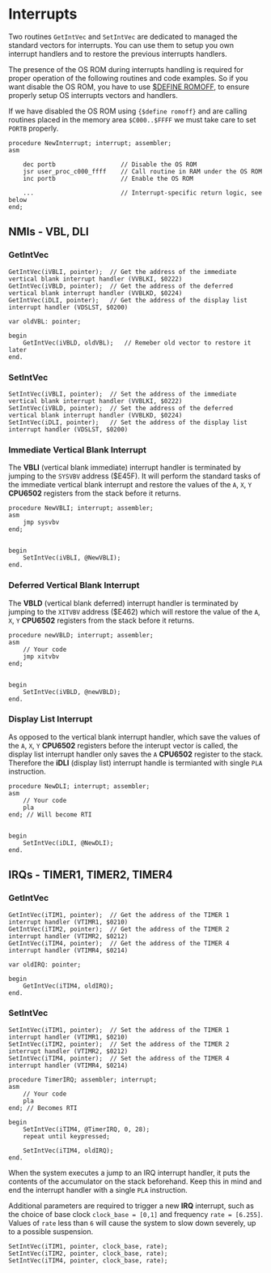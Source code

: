 # Interrupts

Two routines `GetIntVec` and `SetIntVec` are dedicated to managed the standard vectors for interrupts. You can use them to setup you own interrupt handlers and to restore the previous interrupts handlers.

The presence of the OS ROM during interrupts handling is required for proper operation of the following routines and code examples. So if you want disable the OS ROM, you have to use [$DEFINE ROMOFF](../syntax/#romoff), to ensure properly setup OS interrupts vectors and handlers.

If we have disabled the OS ROM using `{$define romoff}` and are calling routines placed in the memory area `$C000..$FFFF` we must take care to set `PORTB` properly.

```delphi
procedure NewInterrupt; interrupt; assembler;
asm

    dec portb                  // Disable the OS ROM
    jsr user_proc_c000_ffff    // Call routine in RAM under the OS ROM
    inc portb                  // Enable the OS ROM

    ...                        // Interrupt-specific return logic, see below
end;
```

## NMIs - VBL, DLI

### GetIntVec

    GetIntVec(iVBLI, pointer);	// Get the address of the immediate vertical blank interrupt handler (VVBLKI, $0222)
    GetIntVec(iVBLD, pointer);	// Get the address of the deferred vertical blank interrupt handler (VVBLKD, $0224)
    GetIntVec(iDLI, pointer);	// Get the address of the display list interrupt handler (VDSLST, $0200)

```delphi
var oldVBL: pointer;

begin
    GetIntVec(iVBLD, oldVBL);   // Remeber old vector to restore it later
end.
```

### SetIntVec

    SetIntVec(iVBLI, pointer);	// Set the address of the immediate vertical blank interrupt handler (VVBLKI, $0222)
    SetIntVec(iVBLD, pointer);	// Set the address of the deferred vertical blank interrupt handler (VVBLKD, $0224)
    SetIntVec(iDLI, pointer);	// Set the address of the display list interrupt handler (VDSLST, $0200)

### Immediate Vertical Blank Interrupt

The **VBLI** (vertical blank immediate) interrupt handler is terminated by jumping to the `SYSVBV` address ($E45F). It will perform the standard tasks of the immediate vertical blank interrupt and restore the values of the `A`, `X`, `Y` **CPU6502** registers from the stack before it returns.

```delphi
procedure NewVBLI; interrupt; assembler;
asm
    jmp sysvbv
end;


begin
    SetIntVec(iVBLI, @NewVBLI);
end.
```

### Deferred Vertical Blank Interrupt

The **VBLD** (vertical blank deferred) interrupt handler is terminated by jumping to the `XITVBV` address ($E462) which will restore the value of the `A`, `X`, `Y` **CPU6502** registers from the stack before it returns.

```delphi
procedure newVBLD; interrupt; assembler;
asm
    // Your code
    jmp xitvbv
end;


begin
    SetIntVec(iVBLD, @newVBLD);
end.
```

### Display List Interrupt

As opposed to the vertical blank interrupt handler, which save the values of the `A`, `X`, `Y` **CPU6502** registers before the interupt vector is called, the display list interrupt handler only saves the `A` **CPU6502** register to the stack. Therefore the **iDLI** (display list) interrupt handle is termianted with single `PLA` instruction.

```delphi
procedure NewDLI; interrupt; assembler;
asm
    // Your code
    pla
end; // Will become RTI


begin
    SetIntVec(iDLI, @NewDLI);
end.
```


## IRQs - TIMER1, TIMER2, TIMER4

### GetIntVec

    GetIntVec(iTIM1, pointer);	// Get the address of the TIMER 1 interrupt handler (VTIMR1, $0210)
    GetIntVec(iTIM2, pointer);	// Get the address of the TIMER 2 interrupt handler (VTIMR2, $0212)
    GetIntVec(iTIM4, pointer);	// Get the address of the TIMER 4 interrupt handler (VTIMR4, $0214)

```delphi
var oldIRQ: pointer;

begin
    GetIntVec(iTIM4, oldIRQ);
end.
```

### SetIntVec

    SetIntVec(iTIM1, pointer);	// Set the address of the TIMER 1 interrupt handler (VTIMR1, $0210)
    SetIntVec(iTIM2, pointer);	// Set the address of the TIMER 2 interrupt handler (VTIMR2, $0212)
    SetIntVec(iTIM4, pointer);	// Set the address of the TIMER 4 interrupt handler (VTIMR4, $0214)

```delphi
procedure TimerIRQ; assembler; interrupt;
asm
    // Your code
    pla
end; // Becomes RTI

begin
    SetIntVec(iTIM4, @TimerIRQ, 0, 28);
    repeat until keypressed;

    SetIntVec(iTIM4, oldIRQ);
end.
```

When the system executes a jump to an IRQ interrupt handler, it puts the contents of the accumulator on the stack beforehand.
Keep this in mind and end the interrupt handler with a single `PLA` instruction.

Additional parameters are required to trigger a new **IRQ** interrupt, such as the choice of base clock `clock_base = [0,1]` and frequency `rate = [6.255]`.
Values of `rate` less than `6` will cause the system to slow down severely, up to a possible suspension.

    SetIntVec(iTIM1, pointer, clock_base, rate);
    SetIntVec(iTIM2, pointer, clock_base, rate);
    SetIntVec(iTIM4, pointer, clock_base, rate);
